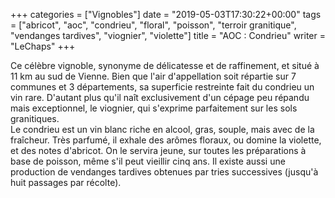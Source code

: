 +++
categories = ["Vignobles"]
date = "2019-05-03T17:30:22+00:00"
tags = ["abricot", "aoc", "condrieu", "floral", "poisson", "terroir granitique", "vendanges tardives", "viognier", "violette"] 
title = "AOC : Condrieu"
writer = "LeChaps"
+++

Ce célèbre vignoble, synonyme de délicatesse et de raffinement, et situé à 11 km au sud de Vienne. Bien que l'air d'appellation soit répartie sur 7 communes et 3 départements, sa superficie restreinte fait du condrieu un vin rare. D'autant plus qu'il naît exclusivement d'un cépage peu répandu mais exceptionnel, le viognier, qui s'exprime parfaitement sur les sols granitiques.  
Le condrieu est un vin blanc riche en alcool, gras, souple, mais avec de la fraîcheur. Très parfumé, il exhale des arômes floraux, ou domine la violette, et des notes d'abricot. On le servira jeune, sur toutes les préparations à base de poisson, même s'il peut vieillir cinq ans. Il existe aussi une production de vendanges tardives obtenues par tries successives (jusqu'à huit passages par récolte).
